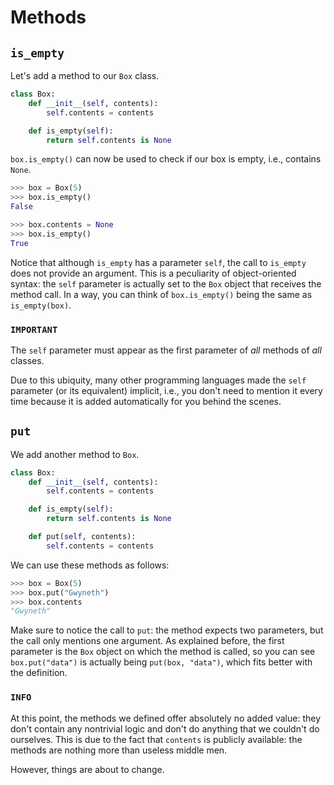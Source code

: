 # Methods

## `is_empty`

Let's add a method to our `Box` class.

```python
class Box:
    def __init__(self, contents):
        self.contents = contents

    def is_empty(self):
        return self.contents is None
```


`box.is_empty()` can now be used to check if our box is empty, i.e., contains `None`.

```python
>>> box = Box(5)
>>> box.is_empty()
False

>>> box.contents = None
>>> box.is_empty()
True
```

Notice that although `is_empty` has a parameter `self`, the call to `is_empty` does not provide an argument.
This is a peculiarity of object-oriented syntax: the `self` parameter is actually set to the `Box` object that receives the method call.
In a way, you can think of `box.is_empty()` being the same as `is_empty(box)`.

### `IMPORTANT`
The `self` parameter must appear as the first parameter of *all* methods of *all* classes.

Due to this ubiquity, many other programming languages made the `self` parameter (or its equivalent) implicit, i.e., you don't need to mention it every time because it is added automatically for you behind the scenes.


## `put`

We add another method to `Box`.

```python
class Box:
    def __init__(self, contents):
        self.contents = contents

    def is_empty(self):
        return self.contents is None

    def put(self, contents):
        self.contents = contents
```

We can use these methods as follows:

```python
>>> box = Box(5)
>>> box.put("Gwyneth")
>>> box.contents
"Gwyneth"
```

Make sure to notice the call to `put`: the method expects two parameters, but the call only mentions one argument.
As explained before, the first parameter is the `Box` object on which the method is called, so you can see `box.put("data")` is actually being `put(box, "data")`, which fits better with the definition.

### `INFO`
At this point, the methods we defined offer absolutely no added value: they don't contain any nontrivial logic and don't do anything that we couldn't do ourselves.
This is due to the fact that `contents` is publicly available: the methods are nothing more than useless middle men.

However, things are about to change.

